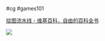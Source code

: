 #cg #games101

[绘图流水线 - 维基百科，自由的百科全书](https://zh.wikipedia.org/wiki/%E7%B9%AA%E5%9C%96%E7%AE%A1%E7%B7%9A)


![](Pasted%20image%2020231201180613.png)




